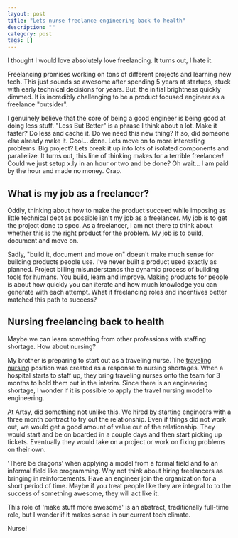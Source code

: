 ```yaml
---
layout: post
title: "Lets nurse freelance engineering back to health"
description: ""
category: post
tags: []
---
```


I thought I would love absolutely love freelancing. It turns out, I hate it.

Freelancing promises working on tons of different projects and learning new tech. This just sounds so awesome after spending 5 years at startups, stuck with early technical decisions for years. But, the initial brightness quickly dimmed. It is incredibly challenging to be a product focused engineer as a freelance "outsider".

I genuinely believe that the core of being a good engineer is being good at doing less stuff. "Less But Better" is a phrase I think about a lot. Make it faster? Do less and cache it. Do we need this new thing? If so, did someone else already make it. Cool… done. Lets move on to more interesting problems. Big project? Lets break it up into lots of isolated components and parallelize. It turns out, this line of thinking makes for a terrible freelancer! Could we just setup x.ly in an hour or two and be done? Oh wait… I am paid by the hour and made no money. Crap.

## What is my job as a freelancer?

Oddly, thinking about how to make the product succeed while imposing as little technical debt as possible isn't my job as a freelancer. My job is to get the project done to spec. As a freelancer, I am not there to think about whether this is the right product for the problem. My job is to build, document and move on.

Sadly, "build it, document and move on" doesn't make much sense for building products people use. I've never built a product used exactly as planned. Project billing misunderstands the dynamic process of building tools for humans. You build, learn and improve. Making products for people is about how quickly you can iterate and how much knowledge you can generate with each attempt. What if freelancing roles and incentives better matched this path to success?

## Nursing freelancing back to health

Maybe we can learn something from other professions with staffing shortage. How about nursing?

My brother is preparing to start out as a traveling nurse. The [traveling nursing](http://en.wikipedia.org/wiki/Travel_nursing) position was created as a response to nursing shortages. When a hospital starts to staff up, they bring traveling nurses onto the team for 3 months to hold them out in the interim. Since there is an engineering shortage, I wonder if it is possible to apply the travel nursing model to engineering.

At Artsy, did something not unlike this. We hired by starting engineers with a three month contract to try out the relationship. Even if things did not work out, we would get a good amount of value out of the relationship. They would start and be on boarded in a couple days and then start picking up tickets. Eventually they would take on a project or work on fixing problems on their own.

'There be dragons' when applying a model from a formal field and to an informal field like programming. Why not think about hiring freelancers as bringing in reinforcements. Have an engineer join the organization for a short period of time. Maybe if you treat people like they are integral to to the success of something awesome, they will act like it.

This role of 'make stuff more awesome' is an abstract, traditionally full-time role, but I wonder if it makes sense in our current tech climate.

Nurse!
